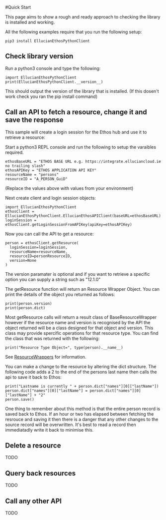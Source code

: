 #Quick Start

This page aims to show a rough and ready approach to checking the library is installed and working.

All the following examples require that you run the following setup:

```
pip3 install EllucianEthosPythonClient
```

## Check library version

Run a python3 console and type the following:

```
import EllucianEthosPythonClient
print(EllucianEthosPythonClient.__version__)
```
This should output the version of the library that is installed. (If this dosen't work check you ran the pip install command)

## Call an API to fetch a resource, change it and save the response

This sample will create a login session for the Ethos hub and use it to retrieve a resource:

Start a python3 REPL console and run the following to setup the varaibles required. 
```
ethosBaseURL = "ETHOS BASE URL e.g. https://integrate.elluciancloud.ie no trailing slash"
ethosAPIKey = "ETHOS APPLICATION API KEY"
resourceName = "persons"
resourceID = "A_PERSON_GuiD"
```
(Replace the values above with values from your environment)

Next create client and login session objects:
```
import EllucianEthosPythonClient
ethosClient = EllucianEthosPythonClient.EllucianEthosAPIClient(baseURL=ethosBaseURL)
loginSession = ethosClient.getLoginSessionFromAPIKey(apiKey=ethosAPIKey)
```

Now you can call the API to get a resource:
```
person = ethosClient.getResource(
  loginSession=loginSession,
  resourceName=resourceName,
  resourceID=personResourceID,
  version=None
)
```
The version paramater is optional and if you want to retrieve a specific option you can supply a string such as "12.1.0"

The getResource function will return an Resource Wrapper Object. You can print the details of the object you returned as follows:

```
print(person.version)
print(person.dict)
```

Most getResource calls will return a result class of BaseResourceWrapper however if the resource name and version is 
recognised by the API the object returned will be a class designed for that object and version. This class may provide 
spercific operations for that resource type. You can find the class that was returned with the following:

```
print("Resource Type Object=", type(person).__name__)
```
See [ResourceWrappers](../EllucianEthosPythonCLient/ResourceWrappers/README.md) for information.

You can make a change to the resource by altering the dict structure. The following code adds a 2 to the end of the
persons last name then calls the api to save it back to Ethos:
```
print("Lastname is currently " + person.dict["names"][0]["lastName"])
person.dict["names"][0]["lastName"] = person.dict["names"][0]["lastName"] + "2"
person.save()
```

One thing to remember about this method is that the entire person record is saved back to Ethos. If an hour or two has
elapsed between fetching the resrouce and saving it then there is a danger that any other changes to the source record
will be overwritten. It's best to read a record then immediatadly write it back to minimise this.

## Delete a resource

TODO

## Query back resources

TODO

## Call any other API

TODO




